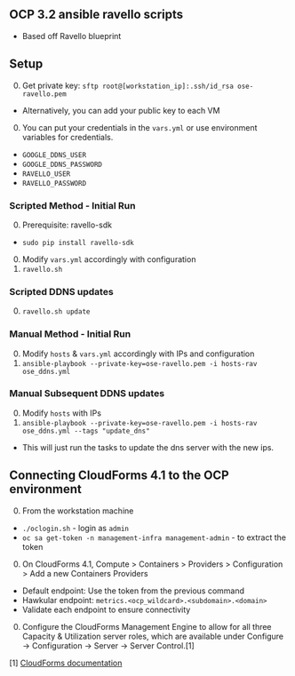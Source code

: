 OCP 3.2 ansible ravello scripts
---

* Based off Ravello blueprint

## Setup
0. Get private key: `sftp root@[workstation_ip]:.ssh/id_rsa ose-ravello.pem`
  * Alternatively, you can add your public key to each VM
0. You can put your credentials in the `vars.yml` or use environment variables for credentials.
  * `GOOGLE_DDNS_USER`
  * `GOOGLE_DDNS_PASSWORD`
  * `RAVELLO_USER`
  * `RAVELLO_PASSWORD`

### Scripted Method - Initial Run
0. Prerequisite: ravello-sdk
  * `sudo pip install ravello-sdk`
0. Modify `vars.yml` accordingly with configuration
0. `ravello.sh`

### Scripted DDNS updates
0. `ravello.sh update`

### Manual Method - Initial Run
0. Modify `hosts` & `vars.yml` accordingly with IPs and configuration
0. `ansible-playbook --private-key=ose-ravello.pem -i hosts-rav ose_ddns.yml`

### Manual Subsequent DDNS updates
0. Modify `hosts` with IPs
0. `ansible-playbook --private-key=ose-ravello.pem -i hosts-rav ose_ddns.yml --tags "update_dns"`
  * This will just run the tasks to update the dns server with the new ips.
  
## Connecting CloudForms 4.1 to the OCP environment
0. From the workstation machine
  * `./oclogin.sh` - login as `admin`
  * `oc sa get-token -n management-infra management-admin` - to extract the token
0. On CloudForms 4.1, Compute > Containers > Providers > Configuration > Add a new Containers Providers
  * Default endpoint: Use the token from the previous command
  * Hawkular endpoint: `metrics.<ocp_wildcard>.<subdomain>.<domain>`
  * Validate each endpoint to ensure connectivity
0. Configure the CloudForms Management Engine to allow for all three Capacity & Utilization server roles, which are available under Configure → Configuration → Server → Server Control.[1]  

[1] [CloudForms documentation](https://access.redhat.com/documentation/en/red-hat-cloudforms/4.1/managing-providers/chapter-4-containers-providers)
  